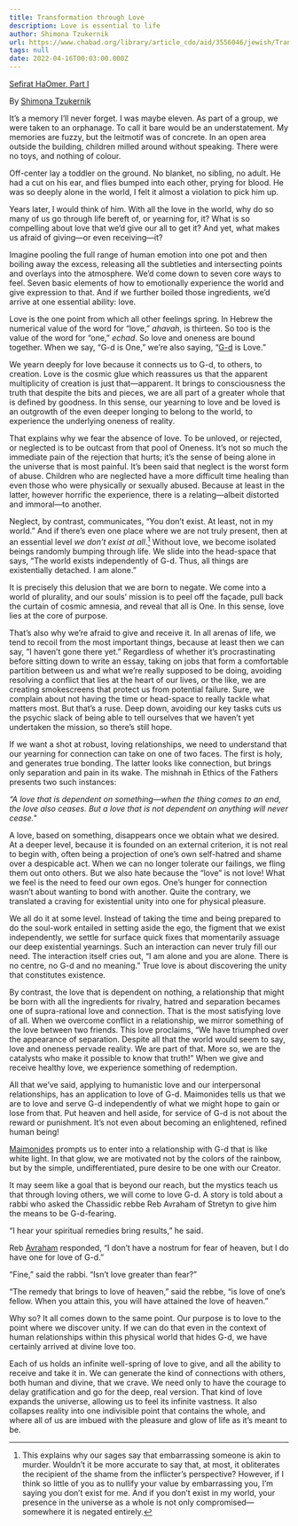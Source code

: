 ```yaml
---
title: Transformation through Love
description: Love is essential to life
author: Shimona Tzukernik
url: https://www.chabad.org/library/article_cdo/aid/3556046/jewish/Transformation-Through-Love.htm
tags: null
date: 2022-04-16T00:03:00.000Z
---
```


[Sefirat HaOmer, Part I](https://www.chabad.org/library/article_cdo/aid/3556046/jewish/Transformation-Through-Love.htm)

By [Shimona Tzukernik](https://www.chabad.org/search/keyword_cdo/kid/1575/jewish/Tzukernik-Shimona.htm)

It’s a memory I’ll never forget. I was maybe eleven. As part of a group, we were taken to an orphanage. To call it bare would be an understatement. My memories are fuzzy, but the leitmotif was of concrete. In an open area outside the building, children milled around without speaking. There were no toys, and nothing of colour.

Off-center lay a toddler on the ground. No blanket, no sibling, no adult. He had a cut on his ear, and flies bumped into each other, prying for blood. He was so deeply alone in the world, I felt it almost a violation to pick him up.

Years later, I would think of him. With all the love in the world, why do so many of us go through life bereft of, or yearning for, it? What is so compelling about love that we’d give our all to get it? And yet, what makes us afraid of giving—or even receiving—it?

Imagine pooling the full range of human emotion into one pot and then boiling away the excess, releasing all the subtleties and intersecting points and overlays into the atmosphere. We’d come down to seven core ways to feel. Seven basic elements of how to emotionally experience the world and give expression to that. And if we further boiled those ingredients, we’d arrive at one essential ability: love.

Love is the one point from which all other feelings spring. In Hebrew the numerical value of the word for “love,” _ahavah_, is thirteen. So too is the value of the word for “one,” _echad_. So love and oneness are bound together. When we say, “G-d is One,” we’re also saying, “[G-d](https://www.chabad.org/library/article_cdo/aid/433240/jewish/God.htm) is Love.”

We yearn deeply for love because it connects us to G-d, to others, to creation. Love is the cosmic glue which reassures us that the apparent multiplicity of creation is just that—apparent. It brings to consciousness the truth that despite the bits and pieces, we are all part of a greater whole that is defined by goodness. In this sense, our yearning to love and be loved is an outgrowth of the even deeper longing to belong to the world, to experience the underlying oneness of reality.

That explains why we fear the absence of love. To be unloved, or rejected, or neglected is to be outcast from that pool of Oneness. It’s not so much the immediate pain of the rejection that hurts; it’s the sense of being alone in the universe that is most painful. It’s been said that neglect is the worst form of abuse. Children who are neglected have a more difficult time healing than even those who were physically or sexually abused. Because at least in the latter, however horrific the experience, there is a relating—albeit distorted and immoral—to another.

Neglect, by contrast, communicates, “You don’t exist. At least, not in my world.” And if there’s even one place where we are not truly present, then at an essential level _we don’t exist at all_.[^1] Without love, we become isolated beings randomly bumping through life. We slide into the head-space that says, “The world exists independently of G-d. Thus, all things are existentially detached. I am alone.”

It is precisely this delusion that we are born to negate. We come into a world of plurality, and our souls’ mission is to peel off the façade, pull back the curtain of cosmic amnesia, and reveal that all is One. In this sense, love lies at the core of purpose.

That’s also why we’re afraid to give and receive it. In all arenas of life, we tend to recoil from the most important things, because at least then we can say, “I haven’t gone there yet.” Regardless of whether it’s procrastinating before sitting down to write an essay, taking on jobs that form a comfortable partition between us and what we’re really supposed to be doing, avoiding resolving a conflict that lies at the heart of our lives, or the like, we are creating smokescreens that protect us from potential failure. Sure, we complain about not having the time or head-space to really tackle what matters most. But that’s a ruse. Deep down, avoiding our key tasks cuts us the psychic slack of being able to tell ourselves that we haven’t yet undertaken the mission, so there’s still hope.

If we want a shot at robust, loving relationships, we need to understand that our yearning for connection can take on one of two faces. The first is holy, and generates true bonding. The latter looks like connection, but brings only separation and pain in its wake. The mishnah in Ethics of the Fathers presents two such instances:

_“A love that is dependent on something—when the thing comes to an end, the love also ceases. But a love that is not dependent on anything will never cease."_

A love, based on something, disappears once we obtain what we desired. At a deeper level, because it is founded on an external criterion, it is not real to begin with, often being a projection of one’s own self-hatred and shame over a despicable act. When we can no longer tolerate our failings, we fling them out onto others. But we also hate because the “love” is not love! What we feel is the need to feed our own egos. One’s hunger for connection wasn’t about wanting to bond with another. Quite the contrary, we translated a craving for existential unity into one for physical pleasure.

We all do it at some level. Instead of taking the time and being prepared to do the soul-work entailed in setting aside the ego, the figment that we exist independently, we settle for surface quick fixes that momentarily assuage our deep existential yearnings. Such an interaction can never truly fill our need. The interaction itself cries out, “I am alone and you are alone. There is no centre, no G-d and no meaning.” True love is about discovering the unity that constitutes existence.

By contrast, the love that is dependent on nothing, a relationship that might be born with all the ingredients for rivalry, hatred and separation becames one of supra-rational love and connection. That is the most satisfying love of all. When we overcome conflict in a relationship, we mirror something of the love between two friends. This love proclaims, “We have triumphed over the appearance of separation. Despite all that the world would seem to say, love and oneness pervade reality. We are part of that. More so, we are the catalysts who make it possible to know that truth!” When we give and receive healthy love, we experience something of redemption.

All that we’ve said, applying to humanistic love and our interpersonal relationships, has an application to love of G-d. Maimonides tells us that we are to love and serve G-d independently of what we might hope to gain or lose from that. Put heaven and hell aside, for service of G-d is not about the reward or punishment. It’s not even about becoming an enlightened, refined human being!

[Maimonides](https://www.chabad.org/library/article_cdo/aid/889836/jewish/Maimonides-The-Rambam.htm) prompts us to enter into a relationship with G-d that is like white light. In that glow, we are motivated not by the colors of the rainbow, but by the simple, undifferentiated, pure desire to be one with our Creator.

It may seem like a goal that is beyond our reach, but the mystics teach us that through loving others, we will come to love G-d. A story is told about a rabbi who asked the Chassidic rebbe Reb Avraham of Stretyn to give him the means to be G-d-fearing.

“I hear your spiritual remedies bring results,” he said.

Reb [Avraham](https://www.chabad.org/library/article_cdo/aid/246612/jewish/Abraham.htm) responded, “I don’t have a nostrum for fear of heaven, but I do have one for love of G-d.”

“Fine,” said the rabbi. “Isn’t love greater than fear?”

“The remedy that brings to love of heaven,” said the rebbe, “is love of one’s fellow. When you attain this, you will have attained the love of heaven.”

Why so? It all comes down to the same point. Our purpose is to love to the point where we discover unity. If we can do that even in the context of human relationships within this physical world that hides G-d, we have certainly arrived at divine love too.

Each of us holds an infinite well-spring of love to give, and all the ability to receive and take it in. We can generate the kind of connections with others, both human and divine, that we crave. We need only to have the courage to delay gratification and go for the deep, real version. That kind of love expands the universe, allowing us to feel its infinite vastness. It also collapses reality into one indivisible point that contains the whole, and where all of us are imbued with the pleasure and glow of life as it’s meant to be.

[^1]: This explains why our sages say that embarrassing someone is akin to murder. Wouldn’t it be more accurate to say that, at most, it obliterates the recipient of the shame from the inflicter’s perspective? However, if I think so little of you as to nullify your value by embarrassing you, I’m saying you don’t exist for me. And if you don’t exist in my world, your presence in the universe as a whole is not only compromised—somewhere it is negated entirely.
